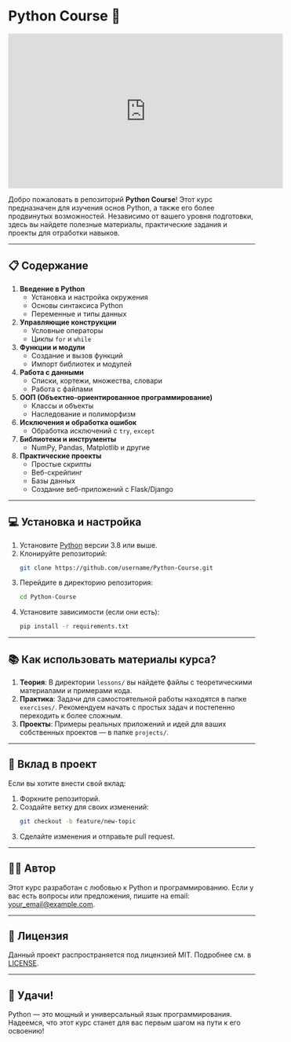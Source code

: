 # Python Course 🐍

<iframe width="560" height="315" src="https://www.youtube.com/embed/MunPNYumw6M" frameborder="0" allow="accelerometer; autoplay; encrypted-media; gyroscope; picture-in-picture" allowfullscreen></iframe>

<br>

Добро пожаловать в репозиторий **Python Course**! Этот курс предназначен для изучения основ Python, а также его более продвинутых возможностей. Независимо от вашего уровня подготовки, здесь вы найдете полезные материалы, практические задания и проекты для отработки навыков.

---

## 📋 Содержание

1. **Введение в Python**
   - Установка и настройка окружения
   - Основы синтаксиса Python
   - Переменные и типы данных
2. **Управляющие конструкции**
   - Условные операторы
   - Циклы `for` и `while`
3. **Функции и модули**
   - Создание и вызов функций
   - Импорт библиотек и модулей
4. **Работа с данными**
   - Списки, кортежи, множества, словари
   - Работа с файлами
5. **ООП (Объектно-ориентированное программирование)**
   - Классы и объекты
   - Наследование и полиморфизм
6. **Исключения и обработка ошибок**
   - Обработка исключений с `try`, `except`
7. **Библиотеки и инструменты**
   - NumPy, Pandas, Matplotlib и другие
8. **Практические проекты**
   - Простые скрипты
   - Веб-скрейпинг
   - Базы данных
   - Создание веб-приложений с Flask/Django

---

## 💻 Установка и настройка

1. Установите [Python](https://www.python.org/downloads/) версии 3.8 или выше.
2. Клонируйте репозиторий:
   ```bash
   git clone https://github.com/username/Python-Course.git
   ```
3. Перейдите в директорию репозитория:
   ```bash
   cd Python-Course
   ```
4. Установите зависимости (если они есть):
   ```bash
   pip install -r requirements.txt
   ```

---

## 📚 Как использовать материалы курса?

1. **Теория**: В директории `lessons/` вы найдете файлы с теоретическими материалами и примерами кода.
2. **Практика**: Задачи для самостоятельной работы находятся в папке `exercises/`. Рекомендуем начать с простых задач и постепенно переходить к более сложным.
3. **Проекты**: Примеры реальных приложений и идей для ваших собственных проектов — в папке `projects/`.

---

## 🤝 Вклад в проект

Если вы хотите внести свой вклад:
1. Форкните репозиторий.
2. Создайте ветку для своих изменений:
   ```bash
   git checkout -b feature/new-topic
   ```
3. Сделайте изменения и отправьте pull request.

---

## 🧑‍💻 Автор

Этот курс разработан с любовью к Python и программированию. Если у вас есть вопросы или предложения, пишите на email: [your_email@example.com](mailto:your_email@example.com).

---

## 📜 Лицензия

Данный проект распространяется под лицензией MIT. Подробнее см. в [LICENSE](LICENSE).

---

## 🚀 Удачи!

Python — это мощный и универсальный язык программирования. Надеемся, что этот курс станет для вас первым шагом на пути к его освоению!
